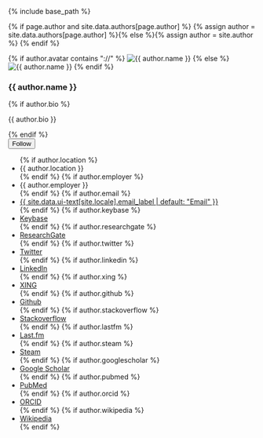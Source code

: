 {% include base_path %}

{% if page.author and site.data.authors[page.author] %}
  {% assign author = site.data.authors[page.author] %}{% else %}{% assign author = site.author %}
{% endif %}

<div itemscope itemtype="http://schema.org/Person">

  <div class="author__avatar">
    {% if author.avatar contains "://" %}
    	<img src="{{ author.avatar }}" alt="{{ author.name }}">
    {% else %}
    	<img src="{{ author.avatar | prepend: "/images/" | prepend: base_path }}" class="author__avatar" alt="{{ author.name }}">
    {% endif %}
  </div>

  <div class="author__content">
    <h3 class="author__name">{{ author.name }}</h3>
    {% if author.bio %}<p class="author__bio">{{ author.bio }}</p>{% endif %}
  </div>

  <div class="author__urls-wrapper">
    <button class="btn btn--inverse">Follow</button>
    <ul class="author__urls social-icons">
      {% if author.location %}
        <li><i class="fa fa-fw fa-map-marker" aria-hidden="true"></i> {{ author.location }}</li>
      {% endif %}
      {% if author.employer %}
        <li><i class="fa fa-fw fa-map-marker" aria-hidden="true"></i> {{ author.employer }}</li>
      {% endif %}
      {% if author.email %}
        <li><a href="mailto:{{ author.email }}"><i class="fas fa-fw fa-envelope" aria-hidden="true"></i> {{ site.data.ui-text[site.locale].email_label | default: "Email" }}</a></li>
      {% endif %}
      {% if author.keybase %}
        <li><a href="https://keybase.io/{{ author.keybase }}"><i class="fas fa-fw fa-key" aria-hidden="true"></i> Keybase</a></li>
      {% endif %}
       {% if author.researchgate %}
        <li><a href="https://www.researchgate.net/profile/Sophie_Jentzsch{{ author.researchgate }}"><i class="fab fa-fw fa-researchgate" aria-hidden="true"></i> ResearchGate</a></li>
      {% endif %}
      {% if author.twitter %}
        <li><a href="https://twitter.com/sciphie{{ author.twitter }}"><i class="fab fa-fw fa-twitter-square" aria-hidden="true"></i> Twitter</a></li>
      {% endif %}
      {% if author.linkedin %}
        <li><a href="https://www.linkedin.com/in/sophie-jentzsch/{{ author.linkedin }}"><i class="fab fa-fw fa-linkedin" aria-hidden="true"></i> LinkedIn</a></li>
      {% endif %}
      {% if author.xing %}
        <li><a href="https://www.xing.com/profile/Sophie_Jentzsch/cv{{ author.xing }}"><i class="fab fa-fw fa-xing-square" aria-hidden="true"></i> XING</a></li>
      {% endif %}
      {% if author.github %}
        <li><a href="https://github.com/sciphie{{ author.github }}"><i class="fab fa-fw fa-github" aria-hidden="true"></i> Github</a></li>
      {% endif %}
      {% if author.stackoverflow %}
        <li><a href="https://www.stackoverflow.com/users/{{ author.stackoverflow }}"><i class="fab fa-fw fa-stack-overflow" aria-hidden="true"></i> Stackoverflow</a></li>
      {% endif %}
      {% if author.lastfm %}
        <li><a href="https://lastfm.com/user/{{ author.lastfm }}"><i class="fab fa-fw fa-lastfm-square" aria-hidden="true"></i> Last.fm</a></li>
      {% endif %}
      {% if author.steam %}
        <li><a href="https://steamcommunity.com/id/{{ author.steam }}"><i class="fab fa-fw fa-steam-square" aria-hidden="true"></i> Steam</a></li>
      {% endif %}
      {% if author.googlescholar %}
        <li><a href="{{ author.googlescholar }}"><i class="fas fa-fw fa-graduation-cap"></i> Google Scholar</a></li>
      {% endif %}
      {% if author.pubmed %}
        <li><a href="{{ author.pubmed }}"><i class="ai ai-pubmed-square ai-fw"></i> PubMed</a></li>
      {% endif %}
      {% if author.orcid %}
        <li><a href="https://orcid.org/0000-0001-6217-8814{{ author.orcid }}"><i class="ai ai-orcid-square ai-fw"></i> ORCID</a></li>
      {% endif %}
      {% if author.wikipedia %}
        <li><a href="https://en.wikipedia.org/wiki/User:{{ author.wikipedia }}"><i class="fab fa-fw fa-wikipedia-w" aria-hidden="true"></i> Wikipedia</a></li>
{% endif %}
    </ul>
  </div>
</div>

